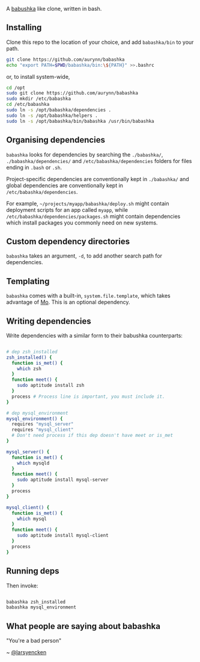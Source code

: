 A [babushka][1] like clone, written in bash.

## Installing

Clone this repo to the location of your choice, and add `babashka/bin` to your path.

```bash
git clone https://github.com/aurynn/babashka
echo "export PATH=$PWD/babashka/bin:\${PATH}" >>.bashrc
```

or, to install system-wide,

```bash
cd /opt
sudo git clone https://github.com/aurynn/babashka
sudo mkdir /etc/babashka
cd /etc/babashka
sudo ln -s /opt/babashka/dependencies .
sudo ln -s /opt/babashka/helpers .
sudo ln -s /opt/babashka/bin/babashka /usr/bin/babashka
```


## Organising dependencies

`babashka` looks for dependencies by searching the `./babashka/`, `./babashka/dependencies/` and `/etc/babashka/dependencies` folders for files ending in `.bash` or `.sh`.

Project-specific dependencies are conventionally kept in `./babashka/` and global dependencies are conventionally kept in `/etc/babashka/dependencies`.

For example, `~/projects/myapp/babashka/deploy.sh` might contain deployment scripts for an app called `myapp`, while `/etc/babashka/dependencies/packages.sh` might contain dependencies which install packages you commonly need on new systems.

## Custom dependency directories

`babashka` takes an argument, `-d`, to add another search path for dependencies.

## Templating

`babashka` comes with a built-in, `system.file.template`, which takes advantage of [Mo](https://github.com/tests-always-included/mo). This is an optional dependency.

## Writing dependencies

Write dependencies with a similar form to their babushka counterparts:

```bash

# dep zsh_installed
zsh_installed() {
  function is_met() {
    which zsh
  }
  function meet() {
    sudo aptitude install zsh
  }
  process # Process line is important, you must include it.
}

# dep mysql_environment
mysql_environment() {
  requires "mysql_server"
  requires "mysql_client"
  # Don't need process if this dep doesn't have meet or is_met
}

mysql_server() {
  function is_met() {
    which mysqld
  }
  function meet() {
    sudo aptitude install mysql-server
  }
  process
}

mysql_client() {
  function is_met() {
    which mysql
  }
  function meet() {
    sudo aptitude install mysql-client
  }
  process
}
```

## Running deps

Then invoke:

```bash

babashka zsh_installed
babashka mysql_environment
```

## What people are saying about babashka

"You're a bad person"

~ [@larsyencken](https://twitter.com/larsyencken)

[1]: https://babushka.me
